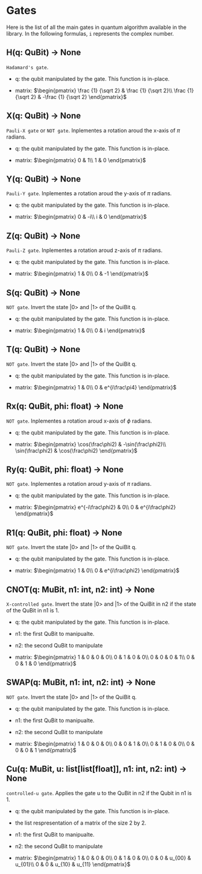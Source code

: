 # Gates

Here is the list of all the main gates in quantum algorithm available in the library. In the following formulas, `i` represents the complex number.

## H(q: QuBit) -> None
`Hadamard's gate`. 

- q: the qubit manipulated by the gate. This function is in-place.

- matrix: $\begin{pmatrix}
\frac {1} {\sqrt 2} & \frac {1} {\sqrt 2}\\
\frac {1} {\sqrt 2} & -\frac {1} {\sqrt 2}
\end{pmatrix}$

## X(q: QuBit) -> None
`Pauli-X gate` or `NOT gate`. Inplementes a rotation aroud the x-axis of $\pi$ radians.

- q: the qubit manipulated by the gate. This function is in-place.

- matrix: $\begin{pmatrix}
0 & 1\\
1 & 0
\end{pmatrix}$

## Y(q: QuBit) -> None
`Pauli-Y gate`. Inplementes a rotation aroud the y-axis of $\pi$ radians.

- q: the qubit manipulated by the gate. This function is in-place.

- matrix: $\begin{pmatrix}
0 & -i\\
i & 0
\end{pmatrix}$

## Z(q: QuBit) -> None
`Pauli-Z gate`. Inplementes a rotation aroud z-axis of $\pi$ radians.

- q: the qubit manipulated by the gate. This function is in-place.

- matrix: $\begin{pmatrix}
1 & 0\\
0 & -1
\end{pmatrix}$

## S(q: QuBit) -> None
`NOT gate`. Invert the state |0> and |1> of the QuiBit q.

- q: the qubit manipulated by the gate. This function is in-place.

- matrix: $\begin{pmatrix}
1 & 0\\
0 & i
\end{pmatrix}$

## T(q: QuBit) -> None
`NOT gate`. Invert the state |0> and |1> of the QuiBit q.

- q: the qubit manipulated by the gate. This function is in-place.

- matrix: $\begin{pmatrix}
1 & 0\\
0 & e^{i\frac\pi4}
\end{pmatrix}$

## Rx(q: QuBit, phi: float) -> None
`NOT gate`. Inplementes a rotation aroud x-axis of $\phi$ radians.

- q: the qubit manipulated by the gate. This function is in-place.

- matrix: $\begin{pmatrix}
\cos(\frac\phi2) & -\sin(\frac\phi2)\\
\sin(\frac\phi2) & \cos(\frac\phi2)
\end{pmatrix}$

## Ry(q: QuBit, phi: float) -> None
`NOT gate`. Inplementes a rotation aroud y-axis of $\pi$ radians.

- q: the qubit manipulated by the gate. This function is in-place.

- matrix: $\begin{pmatrix}
e^{-i\frac\phi2} & 0\\
0 & e^{i\frac\phi2}
\end{pmatrix}$

## R1(q: QuBit, phi: float) -> None
`NOT gate`. Invert the state |0> and |1> of the QuiBit q.

- q: the qubit manipulated by the gate. This function is in-place.

- matrix: $\begin{pmatrix}
1 & 0\\
0 & e^{i\frac\phi2}
\end{pmatrix}$

## CNOT(q: MuBit, n1: int, n2: int) -> None
`X-controlled gate`. Invert the state |0> and |1> of the QuiBit in n2 if the state of the QuBit in n1 is 1.

- q: the qubit manipulated by the gate. This function is in-place.
- n1: the first QuBit to manipualte.
- n2: the second QuBit to manipulate

- matrix: $\begin{pmatrix}
1 & 0 & 0 & 0\\
0 & 1 & 0 & 0\\
0 & 0 & 0 & 1\\
0 & 0 & 1 & 0
\end{pmatrix}$

## SWAP(q: MuBit, n1: int, n2: int) -> None
`NOT gate`. Invert the state |0> and |1> of the QuiBit q.

- q: the qubit manipulated by the gate. This function is in-place.
- n1: the first QuBit to manipualte.
- n2: the second QuBit to manipulate

- matrix: $\begin{pmatrix}
1 & 0 & 0 & 0\\
0 & 0 & 1 & 0\\
0 & 1 & 0 & 0\\
0 & 0 & 0 & 1
\end{pmatrix}$

## Cu(q: MuBit, u: list[list[float]], n1: int, n2: int) -> None
`controlled-u gate`. Applies the gate u to the QuBit in n2 if the Qubit in n1 is 1.

- q: the qubit manipulated by the gate. This function is in-place.
- the list respresentation of a matrix of the size 2 by 2.
- n1: the first QuBit to manipualte.
- n2: the second QuBit to manipulate

- matrix: $\begin{pmatrix}
1 & 0 & 0 & 0\\
0 & 1 & 0 & 0\\
0 & 0 & u_{00} & u_{01}\\
0 & 0 & u_{10} & u_{11}
\end{pmatrix}$